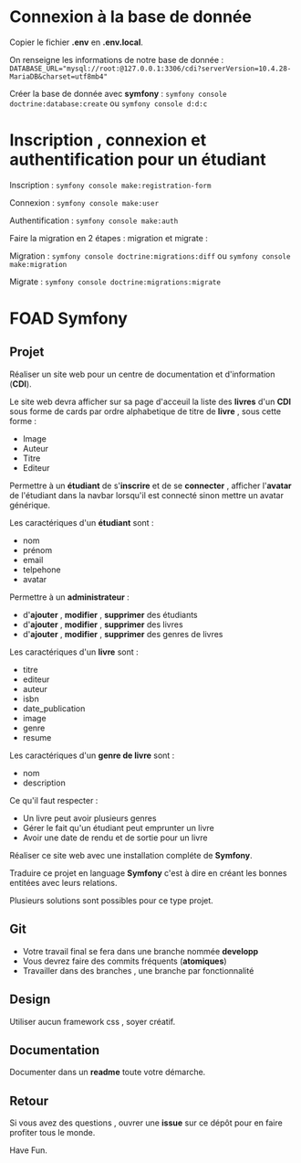 # Connexion à la base de donnée

Copier le fichier **.env** en **.env.local**.

On renseigne les informations de notre base de donnée : `DATABASE_URL="mysql://root:@127.0.0.1:3306/cdi?serverVersion=10.4.28-MariaDB&charset=utf8mb4"`

Créer la base de donnée avec **symfony** : `symfony console doctrine:database:create` ou `symfony console d:d:c`

# Inscription , connexion et authentification pour un étudiant

Inscription : `symfony console make:registration-form`

Connexion : `symfony console make:user`

Authentification : `symfony console make:auth`

Faire la migration en 2 étapes : migration et migrate :

Migration : `symfony console doctrine:migrations:diff` ou `symfony console make:migration`

Migrate : `symfony console doctrine:migrations:migrate`

# FOAD Symfony

## Projet

Réaliser un site web pour un centre de documentation et d'information (**CDI**).

Le site web devra afficher sur sa page d'acceuil la liste des **livres** d'un **CDI** sous forme de cards par ordre alphabetique de titre de **livre** , sous cette forme :

- Image 
- Auteur
- Titre
- Editeur

Permettre à un **étudiant** de s'**inscrire** et de se **connecter** , afficher l'**avatar** de l'étudiant dans la navbar lorsqu'il est connecté sinon mettre un avatar générique.

Les caractériques d'un **étudiant** sont :

- nom
- prénom
- email
- telpehone
- avatar

Permettre à un **administrateur** :

- d'**ajouter** , **modifier** , **supprimer** des étudiants
- d'**ajouter** , **modifier** , **supprimer** des livres
- d'**ajouter** , **modifier** , **supprimer** des genres de livres

Les caractériques d'un **livre** sont :

- titre
- editeur
- auteur
- isbn
- date_publication
- image
- genre
- resume

Les caractériques d'un **genre de livre** sont :

- nom
- description

Ce qu'il faut respecter :

- Un livre peut avoir plusieurs genres
- Gérer le fait qu'un étudiant peut emprunter un livre 
- Avoir une date de rendu et de sortie pour un livre

Réaliser ce site web avec une installation compléte de **Symfony**.

Traduire ce projet en language **Symfony** c'est à dire en créant les bonnes entitées avec leurs relations.

Plusieurs solutions sont possibles pour ce type projet.

## Git

- Votre travail final se fera dans une branche nommée **developp**
- Vous devrez faire des commits fréquents (**atomiques**) 
- Travailler dans des branches , une branche par fonctionnalité

## Design

Utiliser aucun framework css , soyer créatif.

## Documentation

Documenter dans un **readme** toute votre démarche.

## Retour

Si vous avez des questions , ouvrer une **issue** sur ce dépôt pour en faire profiter tous le monde.

Have Fun.
